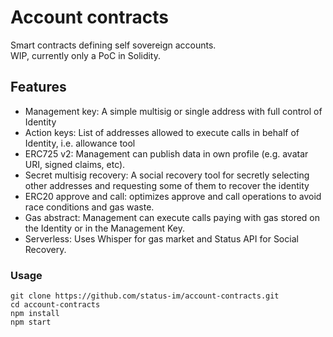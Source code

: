 # Account contracts
Smart contracts defining self sovereign accounts.  
WIP, currently only a PoC in Solidity.

## Features

- Management key: A simple multisig or single address with full control of Identity
- Action keys: List of addresses allowed to execute calls in behalf of Identity, i.e. allowance tool
- ERC725 v2: Management can publish data in own profile (e.g. avatar URI, signed claims, etc).
- Secret multisig recovery: A social recovery tool for secretly selecting other addresses and requesting some of them to recover the identity 
- ERC20 approve and call: optimizes approve and call operations to avoid race conditions and gas waste.
- Gas abstract: Management can execute calls paying with gas stored on the Identity or in the Management Key.
- Serverless: Uses Whisper for gas market and Status API for Social Recovery.

### Usage
 ```
 git clone https://github.com/status-im/account-contracts.git
 cd account-contracts
 npm install
 npm start
 ```

